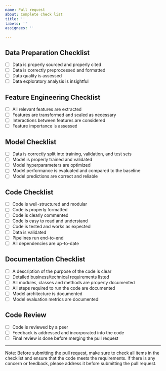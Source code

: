 ```yaml
---
name: Pull request
about: Complete check list
title: ''
labels: ''
assignees: ''

---
```


## Data Preparation Checklist
- [ ] Data is properly sourced and properly cited
- [ ] Data is correctly preprocessed and formatted
- [ ] Data quality is assessed
- [ ] Data exploratory analysis is insightful

## Feature Engineering Checklist
- [ ] All relevant features are extracted
- [ ] Features are transformed and scaled as necessary
- [ ] Interactions between features are considered
- [ ] Feature importance is assessed

## Model Checklist
- [ ] Data is correctly split into training, validation, and test sets
- [ ] Model is properly trained and validated
- [ ] Model hyperparameters are optimized
- [ ] Model performance is evaluated and compared to the baseline
- [ ] Model predictions are correct and reliable

## Code Checklist
- [ ] Code is well-structured and modular
- [ ] Code is properly formatted
- [ ] Code is clearly commented
- [ ] Code is easy to read and understand
- [ ] Code is tested and works as expected
- [ ] Data is validated
- [ ] Pipelines run end-to-end
- [ ] All dependencies are up-to-date

## Documentation Checklist
- [ ] A description of the purpose of the code is clear
- [ ] Detailed business/technical requirements listed
- [ ] All modules, classes and methods are properly documented
- [ ] All steps required to run the code are documented
- [ ] Model architecture is documented
- [ ] Model evaluation metrics are documented

## Code Review
- [ ] Code is reviewed by a peer
- [ ] Feedback is addressed and incorporated into the code
- [ ] Final review is done before merging the pull request

---

Note: Before submitting the pull request, make sure to check all items
in the checklist and ensure that the code meets the requirements. If
there is any concern or feedback, please address it before submitting
the pull request.
